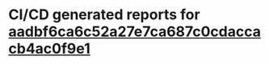 # CI/CD generated reports for [aadbf6ca6c52a27e7ca687c0cdaccacb4ac0f9e1](https://github.com/hydephp/develop/commit/aadbf6ca6c52a27e7ca687c0cdaccacb4ac0f9e1)
